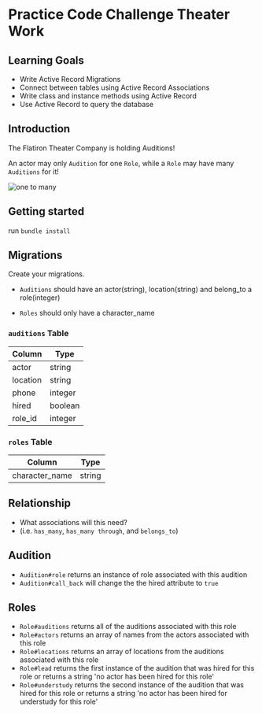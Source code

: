 # Practice Code Challenge Theater Work

## Learning Goals

- Write Active Record Migrations
- Connect between tables using Active Record Associations
- Write class and instance methods using Active Record
- Use Active Record to query the database

## Introduction

The Flatiron Theater Company is holding Auditions!

An actor may only `Audition` for one `Role`, while a `Role` may have many `Auditions` for it!

![one to many](https://curriculum-content.s3.amazonaws.com/phase-3/active-record-theater-work/one_to_many.png)

## Getting started

run `bundle install`

## Migrations

Create your migrations.

- `Auditions` should have an actor(string), location(string) and belong_to a role(integer)

- `Roles` should only have a character_name

### `auditions` Table

| Column | Type |
| --- | --- |
| actor | string |
| location | string |
| phone | integer |
| hired | boolean |
| role_id | integer |

### `roles` Table

| Column | Type |
| --- | --- |
| character_name | string |

## Relationship

- What associations will this need?
- (i.e. `has_many`, `has_many through`, and `belongs_to`)

## Audition

- `Audition#role` returns an instance of role associated with this audition
- `Audition#call_back` will change the the hired attribute to `true`

## Roles

- `Role#auditions` returns all of the auditions associated with this role
- `Role#actors` returns an array of names from the actors associated with this role
- `Role#locations` returns an array of locations from the auditions associated with this role
- `Role#lead` returns the first instance of the audition that was hired for this role or returns a string 'no actor has been hired for this role'
- `Role#understudy` returns the second instance of the audition that was hired for this role or returns a string 'no actor has been hired for understudy for this role'
